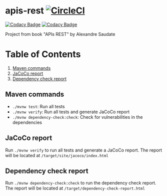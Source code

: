 # apis-rest [![CircleCI](https://circleci.com/gh/jessicacarneiro/apis-rest/tree/main.svg?style=svg)](https://circleci.com/gh/jessicacarneiro/apis-rest/tree/main)

[![Codacy Badge](https://api.codacy.com/project/badge/Grade/a99723a805284b678bdd38617a8fb304)](https://app.codacy.com/gh/jessicacarneiro/apis-rest?utm_source=github.com&utm_medium=referral&utm_content=jessicacarneiro/apis-rest&utm_campaign=Badge_Grade_Settings)
[![Codacy Badge](https://app.codacy.com/project/badge/Coverage/e4269cf9efab419a8235052428650679)](https://www.codacy.com/gh/jessicacarneiro/apis-rest/dashboard?utm_source=github.com&utm_medium=referral&utm_content=jessicacarneiro/apis-rest&utm_campaign=Badge_Coverage)

Project from book "APIs REST" by Alexandre Saudate

# Table of Contents
1. [Maven commands](#maven-commands)
2. [JaCoCo report](#jacoco-report)
3. [Dependency check report](#dependency-check-report)

## Maven commands
* `./mvnw test`: Run all tests
* `./mvnw verify`: Run all tests and generate JaCoCo report
* `./mvnw dependency-check:check`: Check for vulnerabilities in the dependencies

## JaCoCo report
Run `./mvnw verify` to run all tests and generate a JaCoCo report. The report will be located at
`/target/site/jacoco/index.html`

## Dependency check report
Run `./mvnw dependency-check:check` to run the dependency check report. The report will be located at
`/target/dependency-check-report.html`

